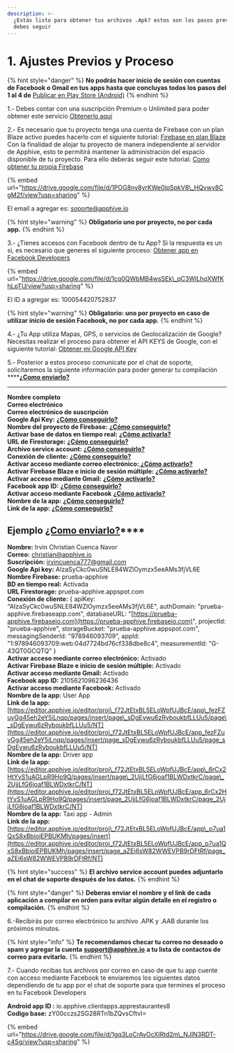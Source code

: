 ```yaml
---
description: >-
  ¿Estás listo para obtener tus archivos .Apk? estos son los pasos previos que
  debes seguir
---
```


# 1. Ajustes Previos y Proceso

{% hint style="danger" %}
**No podrás hacer inicio de sesión con cuentas de Facebook o Gmail en tus apps hasta que concluyas todos los pasos del 1 al 4 de** [Publicar en Play Store \(Android\)](https://app.gitbook.com/@apphive/s/apphive/~/drafts/-MEZeXEqtr3sMGulYIlG/publish/publicar-en-play-store-android)
{% endhint %}

1.- Debes contar con una suscripción Premium o Unlimited para poder obtener este servicio [Obtenerlo aqui](https://www.jotform.com/201075135847050)  
  
2.- Es necesario que tu proyecto tenga una cuenta de Firebase con un plan Blaze activo puedes hacerlo con el siguiente tutorial: [Firebase en plan Blaze](https://comunidad.apphive.io/t/importante-actualizacion-de-google-firebase-de-plan-free-a-plan-blaze/1169) Con la finalidad de alojar tu proyecto de manera independiente al servidor de Apphive, esto te permitirá mantener la administración del espacio disponible de tu proyecto. Para ello deberás seguir este tutorial: [Como obtener tu propia Firebase](https://drive.google.com/file/d/1POG8ny8yrKWe0lpSpkV8_HQvwv8CgM2f/view?usp=sharing)

{% embed url="https://drive.google.com/file/d/1POG8ny8yrKWe0lpSpkV8\_HQvwv8CgM2f/view?usp=sharing" %}

El email a agregar es: [soporte@apphive.io](mailto:soporte@apphive.io)

{% hint style="warning" %}
**Obligatorio uno por proyecto, no por cada app.**
{% endhint %}

3.- ¿Tienes accesos con Facebook dentro de tu App? Si la respuesta es un si, es necesario que generes el siguiente proceso: [Obtener app en Facebook Developers](https://drive.google.com/file/d/1cq0QWbMB4wsSEk_qC3WlLhqXWfKhLpTU/view)

{% embed url="https://drive.google.com/file/d/1cq0QWbMB4wsSEk\_qC3WlLhqXWfKhLpTU/view?usp=sharing" %}

El ID a agregar es: 100054420752837

{% hint style="warning" %}
**Obligatorio: uno por proyecto en caso de utilizar inicio de sesión Facebook, no por cada app.**
{% endhint %}

4.- ¿Tu App utiliza Mapas, GPS, o servicios de Geolocalización de Google? Necesitas realizar el proceso para obtener el API KEYS de Google, con el siguiente tutorial: [Obtener mi Google API Key](https://comunidad.apphive.io/t/api-google-maps-no-carga-el-autocomplete-de-direcciones/33)  
  
5.- Posterior a estos proceso comunicate por el chat de soporte, solicitaremos la siguiente información para poder generar tu compilación ****[**¿Como enviarlo?**](https://drive.google.com/file/d/1K1YwB_vyDuzzGHfCxBGe9JUMsO2qyw1u/view?usp=sharing)  
****  
**Nombre completo  
Correo electrónico  
Correo electrónico de suscripción  
Google Api Key:** [**¿Cómo conseguirlo?**](https://drive.google.com/file/d/1zHK8N_rBo1WHeG0mFvv_-J53ROz9Zm4-/view?usp=sharing)  
**Nombre del proyecto de Firebase:** [**¿Cómo conseguirlo?**](https://drive.google.com/file/d/1eiZx1pZyJ1FzpSOaLoHnJuS20DejkfcP/view?usp=sharing)  
**Activar base de datos en tiempo real:** [**¿Cómo activarla?**](https://drive.google.com/file/d/1oSQDimhwqn7omPs1fELwRJdMpeVyuMXb/view?usp=sharing)  
**URL de Firestorage:** [**¿Cómo conseguirlo?**](https://drive.google.com/file/d/1_Ixnuaxb2ns2vJrU5ouN0tvV53FNaiNU/view?usp=sharing)  
**Archivo service account:** [**¿Cómo conseguirlo?**](https://drive.google.com/file/d/1FQOrF0ehbrIzGaKk7QyYSlf0c1993ov3/view?usp=sharing)  
**Conexión de cliente:** [**¿Cómo conseguirlo?**](https://drive.google.com/file/d/1agKtTRYu7_LQrqJx7VGYkTgvmt3myGs8/view?usp=sharing)  
**Activar acceso mediante correo electrónico:**[ **¿Cómo activarlo?**](https://drive.google.com/file/d/1cHCwfxPWLiu07yOQPHnSPjYP_wYGEwxo/view?usp=sharing)  
**Activar Firebase Blaze e inicio de sesión múltiple:** [**¿Cómo activarlo?**](https://drive.google.com/file/d/1xdFArf8cTDtxAfu6EneYlwUtPpip3XHz/view?usp=sharing)  
**Activar acceso mediante Gmail:** [**¿Cómo activarlo?**](https://drive.google.com/file/d/1nvEkANRGAsbPavtZ9Vm4UGWMi06NKNtZ/view?usp=sharing)  
**Facebook app ID:** [**¿Cómo conseguirlo?**](https://drive.google.com/file/d/1qRUlv-Zk9zwerIqTocK-kBJbpDlH7vKM/view?usp=sharing)  
**Activar acceso mediante Facebook** [**¿Cómo activarlo?**](https://drive.google.com/file/d/1Fvy2wC1_4bXPc6DXDE4_9EzJB5LWuJ0G/view?usp=sharing)  
**Nombre de la app:** [**¿Cómo conseguirlo?**](https://drive.google.com/file/d/1ONQfKG8AZtcKbtxfaOKGPHh8s3d0fWHk/view?usp=sharing)  
**Link de la app:** [**¿Cómo conseguirlo?**](https://drive.google.com/file/d/1rzvxbmmEln_nwqZJyPVnOQYQ-GGmQcJc/view?usp=sharing)  
  


## **Ejemplo** [**¿Como enviarlo?**](https://drive.google.com/file/d/1K1YwB_vyDuzzGHfCxBGe9JUMsO2qyw1u/view?usp=sharing)\*\*\*\*

**Nombre:** Irvin Christian Cuenca Navor   
**Correo:** christian@apphive.io   
**Suscripción:** irvincuenca777@gmail.com   
**Google Api key:** AIzaSyCkc0wuSNLE84WZlOymzx5eeAMs3fjVL6E  
**Nombre Firebase:** prueba-apphive  
**BD en tiempo real:** Activada  
**URL Firestorage:** prueba-apphive.appspot.com  
**Conexión de cliente:** { apiKey: "AIzaSyCkc0wuSNLE84WZlOymzx5eeAMs3fjVL6E", authDomain: "prueba-apphive.firebaseapp.com", databaseURL: "[https://prueba-apphive.firebaseio.com](https://prueba-apphive.firebaseio.com)", projectId: "prueba-apphive", storageBucket: "prueba-apphive.appspot.com", messagingSenderId: "978946093709", appId: "1:978946093709:web:04d7724bd76cf338dbe8c4", measurementId: "G-43QT0GCQTQ" }  
**Activar acceso mediante correo electrónico:** Activado  
**Activar Firebase Blaze e inicio de sesión múltiple:** Activado  
**Activar acceso mediante Gmail:** Activado  
**Facebook app ID:** 2105621096236436  
**Activar acceso mediante Facebook:** Activado  
**Nombre de la app:** User App  
**Link de la app:** [https://editor.apphive.io/editor/proj\_f72JtEtxBL5ELoWpfUJBcE/app\_fezFZuyGg45eh2eY5iLnqp/pages/insert/page\_sDgEywu6zRyboukbfLLUu5/page\_sDgEywu6zRyboukbfLLUu5/NT](https://editor.apphive.io/editor/proj_f72JtEtxBL5ELoWpfUJBcE/app_fezFZuyGg45eh2eY5iLnqp/pages/insert/page_sDgEywu6zRyboukbfLLUu5/page_sDgEywu6zRyboukbfLLUu5/NT)  
**Nombre de la app:** Driver app  
**Link de la app:** [https://editor.apphive.io/editor/proj\_f72JtEtxBL5ELoWpfUJBcE/app\_6rCx2HtYvS1uAGLpR9Ho9Q/pages/insert/page\_2UjjLfG6joaf1BLWDxtkrC/page\_2UjjLfG6joaf1BLWDxtkrC/NT](https://editor.apphive.io/editor/proj_f72JtEtxBL5ELoWpfUJBcE/app_6rCx2HtYvS1uAGLpR9Ho9Q/pages/insert/page_2UjjLfG6joaf1BLWDxtkrC/page_2UjjLfG6joaf1BLWDxtkrC/NT)   
**Nombre de la app:** Taxi app - Admin  
**Link de la app:** [https://editor.apphive.io/editor/proj\_f72JtEtxBL5ELoWpfUJBcE/app\_p7ua1QxS8xBbiojEPBUKMh/pages/insert](https://editor.apphive.io/editor/proj_f72JtEtxBL5ELoWpfUJBcE/app_p7ua1QxS8xBbiojEPBUKMh/pages/insert/page_aZEi6sW82WWEVPB9rDFtRf/page_aZEi6sW82WWEVPB9rDFtRf/NT)

{% hint style="success" %}
**El archivo service account puedes adjuntarlo en el chat de soporte después de los datos.**
{% endhint %}

{% hint style="danger" %}
**Deberas enviar el nombre y el link de cada aplicación a compilar en orden para evitar algún detalle en el registro o compilación.**
{% endhint %}

6.-Recibirás por correo electrónico tu archivo .APK y .AAB durante los próximos minutos.

{% hint style="info" %}
**Te recomendamos checar tu correo no deseado o spam y agregar la cuenta** [**support@apphive.io**](mailto:support@apphive.io) **a tu lista de contactos de correo para evitarlo.**
{% endhint %}

7.-  Cuando recibas tus archivos por correo en caso de que tu app cuente con acceso mediante Facebook te enviaremos los siguientes datos dependiendo de tu app por el chat de soporte para que termines el proceso en tu Facebook Developers

**Android app ID :** io.apphive.clientapps.apprestaurantes8  
 **Codigo base:** zY00cczs2SG28RTn1bZQvsCftvI= 

{% embed url="https://drive.google.com/file/d/1gq3LoCrAvOcXlRtd2m\_NJIN3RDT-c4Sg/view?usp=sharing" %}

